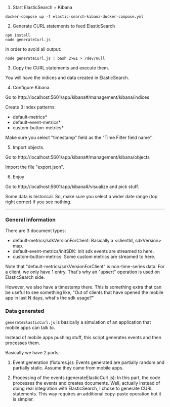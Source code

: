 
1. Start ElasticSearch + Kibana

```
docker-compose up -f elastic-search-kibana-docker-compose.yml
```

2. Generate CURL statements to feed ElasticSearch
```
npm install
node generateCurl.js
```

In order to avoid all output:
```
node generateCurl.js | bash 2>&1 > /dev/null
```

3. Copy the CURL statements and execute them.

You will have the indices and data created in ElasticSearch.


4. Configure Kibana.

Go to http://localhost:5601/app/kibana#/management/kibana/indices

Create 3 index patterns:

- default-metrics*
- default-event-metrics*
- custom-button-metrics*

Make sure you select "timestamp" field as the "Time Filter field name".


5. Import objects.

Go to http://localhost:5601/app/kibana#/management/kibana/objects

Import the file "export.json".

6. Enjoy

Go to http://localhost:5601/app/kibana#/visualize and pick stuff.

Some data is historical. So, make sure you select a wider date range (top right corner) if you see nothing.


---------------------------------------------

### General information

There are 3 document types:

- default-metrics/sdkVersionForClient: Basically a <clientId, sdkVersion> map.
- default-event-metrics/initSDK: Init sdk events are streamed to here.
- custom-button-metrics: Some custom metrics are streamed to here.


Note that "default-metrics/sdkVersionForClient" is non-time-series data.
For a client, we only have 1 entry. That's why an "upsert" operation is used on ElasticSearch side.

However, we also have a timestamp there. This is something extra that can be useful to see something like,
"Out of clients that have opened the mobile app in last N days, what's the sdk usage?"

### Data generated

`generateElasticCurl.js` is basically a simulation of an application that mobile apps can talk to.

Instead of mobile apps pushing stuff, this script generates events and then processes them.

Basically we have 2 parts:

1. Event generation (fixtures.js): Events generated are partially random and partially static. Assume they came from mobile apps.

2. Processing of the events (generateElasticCurl.js): In this part, the code processes the events and creates documents. Well, actually
   instead of doing real integration with ElasticSearch, I chose to generate CURL statements.
   This way requires an additional copy-paste operation but it is simpler.
